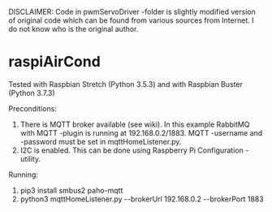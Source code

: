 DISCLAIMER:
Code in pwmServoDriver -folder is slightly modified version of original code which can be found from various sources from Internet. I do not know who is the original author.

# raspiAirCond
Tested with Raspbian Stretch (Python 3.5.3) and with Raspbian Buster (Python 3.7.3)

Preconditions:
1. There is MQTT broker available (see wiki). In this example RabbitMQ with MQTT -plugin is running at 192.168.0.2/1883. MQTT -username and -password must be set in mqttHomeListener.py.
2. I2C is enabled. This can be done using Raspberry Pi Configuration -utility.

Running:
1. pip3 install smbus2 paho-mqtt
2. python3 mqttHomeListener.py --brokerUrl 192.168.0.2 --brokerPort 1883
